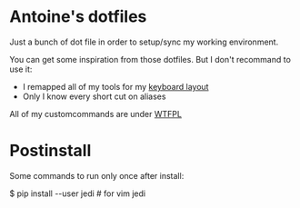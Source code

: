 Antoine's dotfiles
==================

Just a bunch of dot file in order to setup/sync my working environment.


You can get some inspiration from those dotfiles. But I don't recommand to use it:

 * I remapped all of my tools for my [keyboard layout](http://www.bepo.fr)
 * Only I know every short cut on aliases

All of my customcommands are under [WTFPL](http://www.wtfpl.net/)

Postinstall
===========

Some commands to run only once after install:

  $ pip install --user jedi  # for vim jedi
